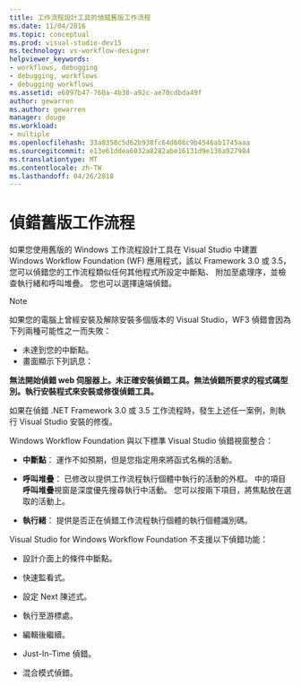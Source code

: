 ```yaml
---
title: 工作流程設計工具的偵錯舊版工作流程
ms.date: 11/04/2016
ms.topic: conceptual
ms.prod: visual-studio-dev15
ms.technology: vs-workflow-designer
helpviewer_keywords:
- workflows, debugging
- debugging, workflows
- debugging workflows
ms.assetid: e6097b47-760a-4b30-a92c-ae70cdbda49f
author: gewarren
ms.author: gewarren
manager: douge
ms.workload:
- multiple
ms.openlocfilehash: 33a8358c5d62b938fc64d608c9b4546ab1745aaa
ms.sourcegitcommit: e13e61ddea6032a8282abe16131d9e136a927984
ms.translationtype: MT
ms.contentlocale: zh-TW
ms.lasthandoff: 04/26/2018
---
```

# <a name="debugging-legacy-workflows"></a>偵錯舊版工作流程

如果您使用舊版的 Windows 工作流程設計工具在 Visual Studio 中建置 Windows Workflow Foundation (WF) 應用程式，該以 Framework 3.0 或 3.5，您可以偵錯您的工作流程類似任何其他程式所設定中斷點、 附加至處理序，並檢查執行緒和呼叫堆疊。 您也可以選擇遠端偵錯。

> [!NOTE]
> 如果您的電腦上曾經安裝及解除安裝多個版本的 Visual Studio，WF3 偵錯會因為下列兩種可能性之一而失敗：
>
> -   未達到您的中斷點。
> -   畫面顯示下列訊息：
>
> **無法開始偵錯 web 伺服器上。未正確安裝偵錯工具。無法偵錯所要求的程式碼型別。執行安裝程式來安裝或修復偵錯工具。**
>
> 如果在偵錯 .NET Framework 3.0 或 3.5 工作流程時，發生上述任一案例，則執行 Visual Studio 安裝的修復。

 Windows Workflow Foundation 與以下標準 Visual Studio 偵錯視窗整合：

-   **中斷點**： 運作不如預期，但是您指定用來將函式名稱的活動。

-   **呼叫堆疊**： 已修改以提供工作流程執行個體中執行的活動的外框。 中的項目**呼叫堆疊**視窗是深度優先搜尋執行中活動。 您可以按兩下項目，將焦點放在選取的活動上。

-   **執行緒**： 提供是否正在偵錯工作流程執行個體的執行個體識別碼。

 Visual Studio for Windows Workflow Foundation 不支援以下偵錯功能：

-   設計介面上的條件中斷點。

-   快速監看式。

-   設定 Next 陳述式。

-   執行至游標處。

-   編輯後繼續。

-   Just-In-Time 偵錯。

-   混合模式偵錯。